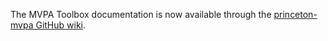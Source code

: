 The MVPA Toolbox documentation is now available through the [princeton-mvpa GitHub wiki](https://github.com/PrincetonUniversity/princeton-mvpa-toolbox/wiki).
